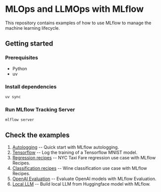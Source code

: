 # MLOps and LLMOps with MLflow

This repository contains examples of how to use MLflow to manage the machine learning lifecycle.

## Getting started

### Prerequisites

- Python
- uv

### Install dependencies

```bash
uv sync
```

### Run MLflow Tracking Server

```bash
mlflow server
```

## Check the examples

1. [Autologging](./examples/autolog/) -- Quick start with MLflow autologging.
2. [Tensorflow](./examples/tensorflow/) -- Log the training of a Tensorflow MNIST model.
3. [Regression recipes](./examples/regression_recipes/) -- NYC Taxi Fare regression use case with MLflow Recipes.
4. [Classification recipes](./examples/classification_recipes/) -- Wine classification use case with MLflow Recipes.
5. [OpenAI Evaluation](./examples/openai_chat_completions/) -- Evaluate OpenAI models with MLflow Evaluation.
6. [Local LLM](./examples/local_llm/) -- Build local LLM from Huggingface model with MLflow.
